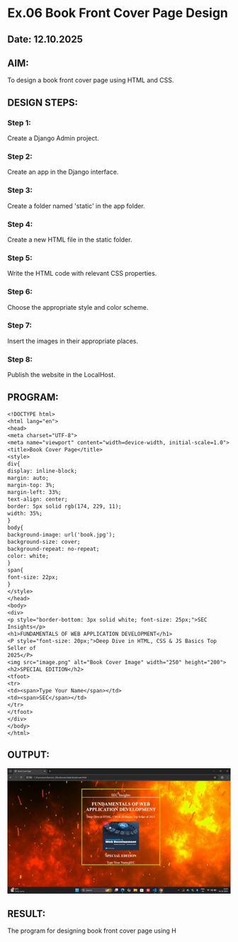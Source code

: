 # Ex.06 Book Front Cover Page Design
## Date: 12.10.2025
## AIM:
To design a book front cover page using HTML and CSS.
## DESIGN STEPS:
### Step 1:
Create a Django Admin project.
### Step 2:
Create an app in the Django interface.
### Step 3:
Create a folder named 'static' in the app folder.
### Step 4:
Create a new HTML file in the static folder.
### Step 5:
Write the HTML code with relevant CSS properties.
### Step 6:
Choose the appropriate style and color scheme.
### Step 7:
Insert the images in their appropriate places.
### Step 8:
Publish the website in the LocalHost.
## PROGRAM:
```
<!DOCTYPE html>
<html lang="en">
<head>
<meta charset="UTF-8">
<meta name="viewport" content="width=device-width, initial-scale=1.0">
<title>Book Cover Page</title>
<style>
div{
display: inline-block;
margin: auto;
margin-top: 3%;
margin-left: 33%;
text-align: center;
border: 5px solid rgb(174, 229, 11);
width: 35%;
}
body{
background-image: url('book.jpg');
background-size: cover;
background-repeat: no-repeat;
color: white;
}
span{
font-size: 22px;
}
</style>
</head>
<body>
<div>
<p style="border-bottom: 3px solid white; font-size: 25px;">SEC Insights</p>
<h1>FUNDAMENTALS OF WEB APPLICATION DEVELOPMENT</h1>
<P style="font-size: 20px;">Deep Dive in HTML, CSS & JS Basics Top Seller of 
2025</P>
<img src="image.png" alt="Book Cover Image" width="250" height="200">
<h2>SPECIAL EDITION</h2>
<tfoot>
<tr>
<td><span>Type Your Name</span></td>
<td><span>SEC</span></td>
</tr>
</tfoot>
</div>
</body>
</html>
```
## OUTPUT:
![alt text](<Screenshot 2025-10-16 142407.png>)
## RESULT:
The program for designing book front cover page using H
